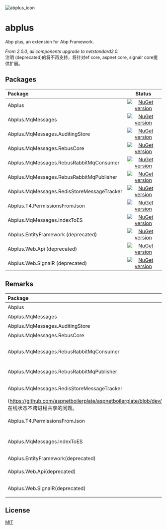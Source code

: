 ![abplus_icon](https://github.com/personball/abplus/blob/master/abplus_icon.png?raw=true)
# abplus
Abp plus, an extension for Abp Framework. 

*From 2.0.0, all components upgrade to netstandard2.0.*  
注明 (deprecated)的将不再支持，将针对ef core, aspnet core, signalr core提供扩展。
## Packages

|Package|Status|
|:------|:-----:|
|Abplus|[![NuGet version](https://badge.fury.io/nu/Abplus.svg)](https://badge.fury.io/nu/Abplus)|
|Abplus.MqMessages|[![NuGet version](https://badge.fury.io/nu/Abplus.MqMessages.svg)](https://badge.fury.io/nu/Abplus.MqMessages)|
|Abplus.MqMessages.AuditingStore|[![NuGet version](https://badge.fury.io/nu/Abplus.MqMessages.AuditingStore.svg)](https://badge.fury.io/nu/Abplus.MqMessages.AuditingStore)|
|Abplus.MqMessages.RebusCore|[![NuGet version](https://badge.fury.io/nu/Abplus.MqMessages.RebusCore.svg)](https://badge.fury.io/nu/Abplus.MqMessages.RebusCore)|
|Abplus.MqMessages.RebusRabbitMqConsumer|[![NuGet version](https://badge.fury.io/nu/Abplus.MqMessages.RebusRabbitMqConsumer.svg)](https://badge.fury.io/nu/Abplus.MqMessages.RebusRabbitMqConsumer)|
|Abplus.MqMessages.RebusRabbitMqPublisher|[![NuGet version](https://badge.fury.io/nu/Abplus.MqMessages.RebusRabbitMqPublisher.svg)](https://badge.fury.io/nu/Abplus.MqMessages.RebusRabbitMqPublisher)|
|Abplus.MqMessages.RedisStoreMessageTracker|[![NuGet version](https://badge.fury.io/nu/Abplus.MqMessages.RedisStoreMessageTracker.svg)](https://badge.fury.io/nu/Abplus.MqMessages.RedisStoreMessageTracker)|
|Abplus.T4.PermissionsFromJson|[![NuGet version](https://badge.fury.io/nu/Abplus.T4.PermissionsFromJson.svg)](https://badge.fury.io/nu/Abplus.T4.PermissionsFromJson)|
|Abplus.MqMessages.IndexToES|[![NuGet version](https://badge.fury.io/nu/Abplus.MqMessages.IndexToES.svg)](https://badge.fury.io/nu/Abplus.MqMessages.IndexToES)|
|Abplus.EntityFramework (deprecated)|[![NuGet version](https://badge.fury.io/nu/Abplus.EntityFramework.svg)](https://badge.fury.io/nu/Abplus.EntityFramework)|
|Abplus.Web.Api (deprecated)|[![NuGet version](https://badge.fury.io/nu/Abplus.Web.Api.svg)](https://badge.fury.io/nu/Abplus.Web.Api)|
|Abplus.Web.SignalR (deprecated)|[![NuGet version](https://badge.fury.io/nu/Abplus.Web.SignalR.svg)](https://badge.fury.io/nu/Abplus.Web.SignalR)|

## Remarks

|Package|Remark|
|:------|:-----:|
|Abplus|基础概念扩展及接口定义|
|Abplus.MqMessages|集成消息队列的扩展方案|
|Abplus.MqMessages.AuditingStore|集成消息队列的扩展方案，审计日志发送消息队列|
|Abplus.MqMessages.RebusCore|集成消息队列的扩展方案，Rebus Publisher的实现|
|Abplus.MqMessages.RebusRabbitMqConsumer|集成消息队列的扩展方案，消费端模块（具备发布消息能力）,使用方法参考Samples/Sample.RebusRabbitMqConsumer|
|Abplus.MqMessages.RebusRabbitMqPublisher|集成消息队列的扩展方案，生产端模块，使用方法参考Samples/Sample.RebusRabbitMqPublisher|
|Abplus.MqMessages.RedisStoreMessageTracker|集成消息队列的扩展方案，消费端消费行为的幂等支持|
(https://github.com/aspnetboilerplate/aspnetboilerplate/blob/dev/src/Abp/RealTime/OnlineClientManager.cs#L26)在线状态不跨进程共享的问题。|
|Abplus.T4.PermissionsFromJson|提供T4工具，自动从Json文件定义中生成权限定义和权限树|
|Abplus.MqMessages.IndexToES|提供一个泛型版RebusHandler及T4工具，自动替在MqMessagesT4Register注册的MqMessages通过T4生成代码，将消息索引到ElasticSearch。|
|Abplus.EntityFramework(deprecated)|EF辅助方法：预热，自动注册FluentApi配置类|
|Abplus.Web.Api(deprecated)|WebApi基于请求头的版本化机制，使用方法见Samples/Abplus.WebApiVersionRoute.Sample。|
|Abplus.Web.SignalR(deprecated)|基于Redis的OnlineClientManager，解决Abp自带的[OnlineClientManager]

## License

[MIT](LICENSE)

